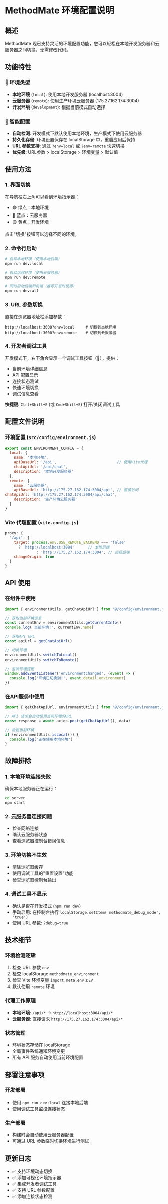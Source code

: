 # MethodMate 环境配置说明

## 概述

MethodMate 现已支持灵活的环境配置功能，您可以轻松在本地开发服务器和云服务器之间切换，无需修改代码。

## 功能特性

### 🔄 环境类型

- **本地环境** (`local`): 使用本地开发服务器 (localhost:3004)
- **云服务器** (`remote`): 使用生产环境云服务器 (175.27.162.174:3004)
- **开发环境** (`development`): 根据当前模式自动选择

### 🎯 智能配置

- **自动检测**: 开发模式下默认使用本地环境，生产模式下使用云服务器
- **持久化存储**: 环境设置保存在 localStorage 中，重启应用后保持
- **URL 参数支持**: 通过 `?env=local` 或 `?env=remote` 快速切换
- **优先级**: URL参数 > localStorage > 环境变量 > 默认值

## 使用方法

### 1. 界面切换

在导航栏右上角可以看到环境指示器：
- 🟢 绿点：本地环境
- 🔵 蓝点：云服务器  
- 🟡 黄点：开发环境

点击"切换"按钮可以选择不同的环境。

### 2. 命令行启动

```bash
# 启动本地环境（使用本地后端）
npm run dev:local

# 启动远程环境（使用云服务器）
npm run dev:remote

# 同时启动后端和前端（推荐开发时使用）
npm run dev:all
```

### 3. URL 参数切换

直接在浏览器地址栏添加参数：
```
http://localhost:3000?env=local     # 切换到本地环境
http://localhost:3000?env=remote    # 切换到云服务器
```

### 4. 开发者调试工具

开发模式下，右下角会显示一个调试工具按钮（🔧），提供：
- 当前环境详细信息
- API 配置显示
- 连接状态测试
- 快速环境切换
- 调试信息查看

**快捷键**: `Ctrl+Shift+E` (或 `Cmd+Shift+E`) 打开/关闭调试工具

## 配置文件说明

### 环境配置 (`src/config/environment.js`)

```javascript
export const ENVIRONMENT_CONFIG = {
  local: {
    name: '本地环境',
    apiBaseUrl: '/api',                           // 使用Vite代理
    chatApiUrl: '/api/chat',
    description: '本地开发服务器'
  },
  remote: {
    name: '云服务器',
    apiBaseUrl: 'http://175.27.162.174:3004/api', // 直接访问
chatApiUrl: 'http://175.27.162.174:3004/api/chat',
    description: '生产环境云服务器'
  }
}
```

### Vite 代理配置 (`vite.config.js`)

```javascript
proxy: {
  '/api': {
    target: process.env.USE_REMOTE_BACKEND === 'false' 
      ? 'http://localhost:3004'      // 本地后端
              : 'http://175.27.162.174:3004', // 远程后端
    changeOrigin: true
  }
}
```

## API 使用

### 在组件中使用

```javascript
import { environmentUtils, getChatApiUrl } from '@/config/environment.js'

// 获取当前环境信息
const currentEnv = environmentUtils.getCurrentInfo()
console.log('当前环境:', currentEnv.name)

// 获取API URL
const apiUrl = getChatApiUrl()

// 切换环境
environmentUtils.switchToLocal()
environmentUtils.switchToRemote()

// 监听环境变更
window.addEventListener('environmentChanged', (event) => {
  console.log('环境已切换到:', event.detail.environment)
})
```

### 在API服务中使用

```javascript
import { getChatApiUrl, environmentUtils } from '@/config/environment.js'

// API 请求会自动使用当前环境的URL
const response = await axios.post(getChatApiUrl(), data)

// 检查当前环境
if (environmentUtils.isLocal()) {
  console.log('正在使用本地环境')
}
```

## 故障排除

### 1. 本地环境连接失败

确保本地服务器正在运行：
```bash
cd server
npm start
```

### 2. 云服务器连接问题

- 检查网络连接
- 确认云服务器状态
- 查看浏览器控制台错误信息

### 3. 环境切换不生效

- 清除浏览器缓存
- 使用调试工具的"重置设置"功能
- 检查浏览器控制台输出

### 4. 调试工具不显示

- 确认是否在开发模式 (`npm run dev`)
- 手动启用: 在控制台执行 `localStorage.setItem('methodmate_debug_mode', 'true')`
- 使用 URL 参数: `?debug=true`

## 技术细节

### 环境检测逻辑

1. 检查 URL 参数 `env`
2. 检查 localStorage `methodmate_environment`  
3. 检查 Vite 环境变量 `import.meta.env.DEV`
4. 默认使用 `remote` 环境

### 代理工作原理

- **本地环境**: `/api/*` → `http://localhost:3004/api/*`
- **云服务器**: 直接请求 `http://175.27.162.174:3004/api/*`

### 状态管理

- 环境状态存储在 localStorage
- 全局事件系统通知环境变更
- 所有 API 服务自动使用当前环境配置

## 部署注意事项

### 开发部署
- 使用 `npm run dev:local` 连接本地后端
- 使用调试工具监控连接状态

### 生产部署  
- 构建时会自动使用云服务器配置
- 可通过 URL 参数临时切换环境进行测试

## 更新日志

- ✅ 支持环境动态切换
- ✅ 添加可视化环境指示器
- ✅ 集成开发者调试工具
- ✅ 支持 URL 参数配置
- ✅ 添加连接状态检测 